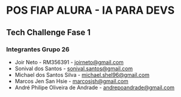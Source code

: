 # POS FIAP ALURA - IA PARA DEVS
## Tech Challenge Fase 1
### Integrantes Grupo 26

- Joir Neto - RM356391 - joirneto@gmail.com
- Sonival dos Santos - sonival.santos@gmail.com
- Michael dos Santos Silva - michael.shel96@gmail.com
- Marcos Jen San Hsie - marcosjsh@gmail.com
- André Philipe Oliveira de Andrade - andrepoandrade@gmail.com
